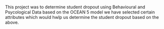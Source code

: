 This project was to determine student dropout using Behavioural and Psycological Data based on the OCEAN 5 model 
we have selected certain attributes which would hwlp us determine the student dropout based on the above.
